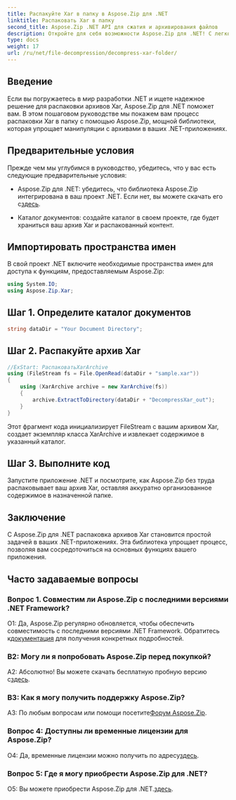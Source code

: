 ```yaml
---
title: Распакуйте Xar в папку в Aspose.Zip для .NET
linktitle: Распаковать Xar в папку
second_title: Aspose.Zip .NET API для сжатия и архивирования файлов
description: Откройте для себя возможности Aspose.Zip для .NET! С легкостью распаковывайте архивы Xar с помощью этого удобного руководства. Расширьте свой опыт разработки .NET.
type: docs
weight: 17
url: /ru/net/file-decompression/decompress-xar-folder/
---
```

## Введение

Если вы погружаетесь в мир разработки .NET и ищете надежное решение для распаковки архивов Xar, Aspose.Zip для .NET поможет вам. В этом пошаговом руководстве мы покажем вам процесс распаковки Xar в папку с помощью Aspose.Zip, мощной библиотеки, которая упрощает манипуляции с архивами в ваших .NET-приложениях.

## Предварительные условия

Прежде чем мы углубимся в руководство, убедитесь, что у вас есть следующие предварительные условия:

-  Aspose.Zip для .NET: убедитесь, что библиотека Aspose.Zip интегрирована в ваш проект .NET. Если нет, вы можете скачать его с[здесь](https://releases.aspose.com/zip/net/).

- Каталог документов: создайте каталог в своем проекте, где будет храниться ваш архив Xar и распакованный контент.

## Импортировать пространства имен

В свой проект .NET включите необходимые пространства имен для доступа к функциям, предоставляемым Aspose.Zip:

```csharp
using System.IO;
using Aspose.Zip.Xar;
```

## Шаг 1. Определите каталог документов

```csharp
string dataDir = "Your Document Directory";
```

## Шаг 2. Распакуйте архив Xar

```csharp
//ExStart: РаспаковатьXarArchive
using (FileStream fs = File.OpenRead(dataDir + "sample.xar"))
{
    using (XarArchive archive = new XarArchive(fs))
    {
        archive.ExtractToDirectory(dataDir + "DecompressXar_out");
    }
}
```

Этот фрагмент кода инициализирует FileStream с вашим архивом Xar, создает экземпляр класса XarArchive и извлекает содержимое в указанный каталог.

## Шаг 3. Выполните код

Запустите приложение .NET и посмотрите, как Aspose.Zip без труда распаковывает ваш архив Xar, оставляя аккуратно организованное содержимое в назначенной папке.

## Заключение

С Aspose.Zip для .NET распаковка архивов Xar становится простой задачей в ваших .NET-приложениях. Эта библиотека упрощает процесс, позволяя вам сосредоточиться на основных функциях вашего приложения.


## Часто задаваемые вопросы

### Вопрос 1. Совместим ли Aspose.Zip с последними версиями .NET Framework?

 О1: Да, Aspose.Zip регулярно обновляется, чтобы обеспечить совместимость с последними версиями .NET Framework. Обратитесь к[документация](https://reference.aspose.com/zip/net/) для получения конкретных подробностей.

### В2: Могу ли я попробовать Aspose.Zip перед покупкой?

 А2: Абсолютно! Вы можете скачать бесплатную пробную версию с[здесь](https://releases.aspose.com/).

### В3: Как я могу получить поддержку Aspose.Zip?

 A3: По любым вопросам или помощи посетите[Форум Aspose.Zip](https://forum.aspose.com/c/zip/37).

### Вопрос 4: Доступны ли временные лицензии для Aspose.Zip?

 О4: Да, временные лицензии можно получить по адресу[здесь](https://purchase.aspose.com/temporary-license/).

### Вопрос 5: Где я могу приобрести Aspose.Zip для .NET?

 О5: Вы можете приобрести Aspose.Zip для .NET.[здесь](https://purchase.aspose.com/buy).